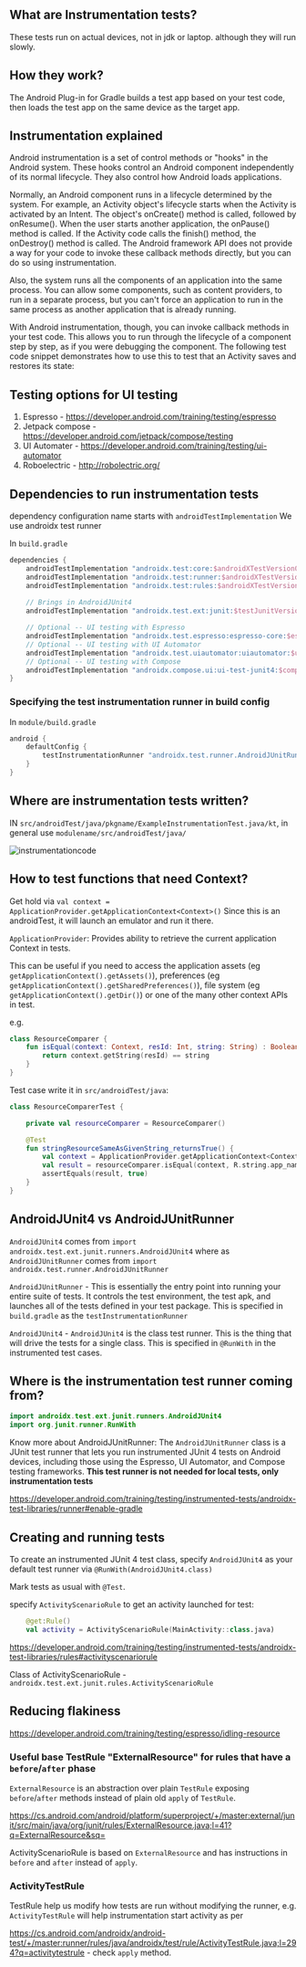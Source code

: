 
## What are Instrumentation tests?

These tests run on actual devices, not in jdk or laptop. although they will run slowly.

## How they work?

The Android Plug-in for Gradle builds a test app based on your test code, then loads the test app on the same device as the target app.

## Instrumentation explained

Android instrumentation is a set of control methods or "hooks" in the Android system. These hooks control an Android component independently of its normal lifecycle. They also control how Android loads applications.

Normally, an Android component runs in a lifecycle determined by the system. For example, an Activity object's lifecycle starts when the Activity is activated by an Intent. The object's onCreate() method is called, followed by onResume(). When the user starts another application, the onPause() method is called. If the Activity code calls the finish() method, the onDestroy() method is called. The Android framework API does not provide a way for your code to invoke these callback methods directly, but you can do so using instrumentation.

Also, the system runs all the components of an application into the same process. You can allow some components, such as content providers, to run in a separate process, but you can't force an application to run in the same process as another application that is already running.

With Android instrumentation, though, you can invoke callback methods in your test code. This allows you to run through the lifecycle of a component step by step, as if you were debugging the component. The following test code snippet demonstrates how to use this to test that an Activity saves and restores its state:



## Testing options for UI testing

1. Espresso - https://developer.android.com/training/testing/espresso
2. Jetpack compose - https://developer.android.com/jetpack/compose/testing
3. UI Automater - https://developer.android.com/training/testing/ui-automator
4. Roboelectric - http://robolectric.org/

## Dependencies to run instrumentation tests

dependency configuration name starts with `androidTestImplementation`
We use androidx test runner

In `build.gradle`
```groovy
dependencies {
    androidTestImplementation "androidx.test:core:$androidXTestVersion0"
    androidTestImplementation "androidx.test:runner:$androidXTestVersion"
    androidTestImplementation "androidx.test:rules:$androidXTestVersion"
    
    // Brings in AndroidJUnit4
    androidTestImplementation "androidx.test.ext:junit:$testJunitVersion"

    // Optional -- UI testing with Espresso
    androidTestImplementation "androidx.test.espresso:espresso-core:$espressoVersion"
    // Optional -- UI testing with UI Automator
    androidTestImplementation "androidx.test.uiautomator:uiautomator:$uiAutomatorVersion"
    // Optional -- UI testing with Compose
    androidTestImplementation "androidx.compose.ui:ui-test-junit4:$compose_version"
}
```

### Specifying the test instrumentation runner in build config

In `module/build.gradle`
```groovy
android {
    defaultConfig {
        testInstrumentationRunner "androidx.test.runner.AndroidJUnitRunner"
    }
}
```


## Where are instrumentation tests written?

IN `src/androidTest/java/pkgname/ExampleInstrumentationTest.java/kt`,
in general use `modulename/src/androidTest/java/`

![instrumentationcode](images/instrumentedtests.PNG)


## How to test functions that need Context?

Get hold via `val context = ApplicationProvider.getApplicationContext<Context>()`
Since this is an androidTest, it will launch an emulator and run it there.

`ApplicationProvider`: Provides ability to retrieve the current application Context in tests.

This can be useful if you need to access the application assets (eg `getApplicationContext().getAssets()`), preferences (eg `getApplicationContext().getSharedPreferences()`), file system (eg `getApplicationContext().getDir()`) or one of the many other context APIs in test.

e.g. 
```kotlin
class ResourceComparer {
    fun isEqual(context: Context, resId: Int, string: String) : Boolean {
        return context.getString(resId) == string
    }
}
```

Test case write it in `src/androidTest/java`:
```kotlin
class ResourceComparerTest {

    private val resourceComparer = ResourceComparer()

    @Test
    fun stringResourceSameAsGivenString_returnsTrue() {
        val context = ApplicationProvider.getApplicationContext<Context>() // Note this usage
        val result = resourceComparer.isEqual(context, R.string.app_name, "philiplacknertesting")
        assertEquals(result, true)
    }
}
```


## AndroidJUnit4 vs AndroidJUnitRunner

`AndroidJUnit4` comes from `import androidx.test.ext.junit.runners.AndroidJUnit4`
where as `AndroidJUnitRunner` comes from `import androidx.test.runner.AndroidJUnitRunner`

`AndroidJUnitRunner` - This is essentially the entry point into running your entire suite of tests. It controls the test environment, the test apk, and launches all of the tests defined in your test package. This is specified in `build.gradle` as the `testInstrumentationRunner`

`AndroidJUnit4` - `AndroidJUnit4` is the class test runner. This is the thing that will drive the tests for a single class. This is specified in `@RunWith` in the instrumented test cases.

## Where is the instrumentation test runner coming from?

```kt
import androidx.test.ext.junit.runners.AndroidJUnit4
import org.junit.runner.RunWith
```

Know more about AndroidJUnitRunner: The `AndroidJUnitRunner` class is a JUnit test runner that lets you run instrumented JUnit 4 tests on Android devices, including those using the Espresso, UI Automator, and Compose testing frameworks. **This test runner is not needed for local tests, only instrumentation tests**

https://developer.android.com/training/testing/instrumented-tests/androidx-test-libraries/runner#enable-gradle

## Creating and running tests

To create an instrumented JUnit 4 test class, specify `AndroidJUnit4` as your default test runner via `@RunWith(AndroidJUnit4.class)`

Mark tests as usual with `@Test`.

specify `ActivityScenarioRule` to get an activity launched for test:
```kt
    @get:Rule()
    val activity = ActivityScenarioRule(MainActivity::class.java)
```

https://developer.android.com/training/testing/instrumented-tests/androidx-test-libraries/rules#activityscenariorule

Class of ActivityScenarioRule - `androidx.test.ext.junit.rules.ActivityScenarioRule`

## Reducing flakiness

https://developer.android.com/training/testing/espresso/idling-resource

### Useful base TestRule "ExternalResource" for rules that have a `before`/`after` phase

`ExternalResource` is an abstraction over plain `TestRule` exposing `before`/`after` methods instead of plain old `apply` of `TestRule`.

https://cs.android.com/android/platform/superproject/+/master:external/junit/src/main/java/org/junit/rules/ExternalResource.java;l=41?q=ExternalResource&sq=

ActivityScenarioRule is based on `ExternalResource` and has instructions in `before` and `after` instead of `apply`.

### ActivityTestRule

TestRule help us modify how tests are run without modifying the runner, e.g. `ActivityTestRule` will help instrumentation start activity as per



https://cs.android.com/androidx/android-test/+/master:runner/rules/java/androidx/test/rule/ActivityTestRule.java;l=294?q=activitytestrule - check `apply` method.